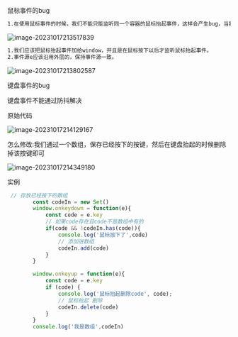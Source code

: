 鼠标事件的bug

```bash
1.在使用鼠标事件的时候，我们不能只能监听同一个容器的鼠标抬起事件，这样会产生bug，当我鼠标移出这个容器在抬起，就会产生bug，不触发事件。
```

![image-20231017213517839](https://ttqblogimg.oss-cn-beijing.aliyuncs.com/image-20231017213517839.png)

```bash
1.我们应该把鼠标抬起事件加给window，并且是在鼠标按下以后才监听鼠标抬起事件。
2.事件源e应该沿用外层的，保持事件源一致。
```

![image-20231017213802587](https://ttqblogimg.oss-cn-beijing.aliyuncs.com/image-20231017213802587.png)



键盘事件的bug

键盘事件不能通过防抖解决

原始代码

![image-20231017214129167](https://ttqblogimg.oss-cn-beijing.aliyuncs.com/image-20231017214129167.png)

怎么修改:我们通过一个数组，保存已经按下的按键，然后在键盘抬起的时候删除掉该按键即可

![image-20231017214349180](https://ttqblogimg.oss-cn-beijing.aliyuncs.com/image-20231017214349180.png)

实例

```js
 // 存放已经按下的数组
        const codeIn = new Set()
        window.onkeydown = function(e){
            const code = e.key
            // 如果code存在且code不是数组中有的
            if(code && !codeIn.has(code)){
                console.log('鼠标按下了',code)
                // 添加进数组
                codeIn.add(code)
            }
        }

        window.onkeyup = function(e){
            const code = e.key
            if (code) {
                console.log('鼠标抬起删除code', code);
                // 鼠标抬起 删除
                codeIn.delete(code)
            }
        }
        console.log('我是数组',codeIn)
```

